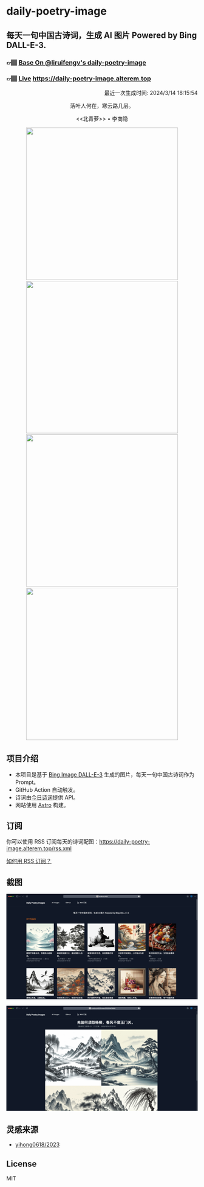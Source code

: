 
# daily-poetry-image

## 每天一句中国古诗词，生成 AI 图片 Powered by Bing DALL-E-3.

### 👉🏽 [Base On @liruifengv's daily-poetry-image](https://github.com/liruifengv/daily-poetry-image)

### 👉🏽 [Live](https://daily-poetry-image.alterem.top/) https://daily-poetry-image.alterem.top

<p align="right">
  最近一次生成时间: 2024/3/14 18:15:54
</p>
<p align="center">
落叶人何在，寒云路几层。
</p>
<p align="center">
<<北青萝>> • 李商隐
</p>
<p align="center">
<img src="https://tse3.mm.bing.net/th/id/OIG1.lPJCVP57yXs9XG0we05b" height="400" width="400" />
<img src="https://tse4.mm.bing.net/th/id/OIG1.3Az2HoygH0jYkZOXUFvX" height="400" width="400" />
<img src="https://tse1.mm.bing.net/th/id/OIG1.CRM0iq5zx5j_8wef.3.j" height="400" width="400" />
<img src="https://tse3.mm.bing.net/th/id/OIG1.7mWrNGWo0UP4BUBCV3Rv" height="400" width="400" />
</p>

## 项目介绍

-   本项目是基于 [Bing Image DALL-E-3](https://www.bing.com/images/create) 生成的图片，每天一句中国古诗词作为 Prompt。
-   GitHub Action 自动触发。
-   诗词由[今日诗词](https://www.jinrishici.com/)提供 API。
-   网站使用 [Astro](https://astro.build) 构建。

## 订阅

你可以使用 RSS 订阅每天的诗词配图：https://daily-poetry-image.alterem.top/rss.xml

[如何用 RSS 订阅？](https://zhuanlan.zhihu.com/p/55026716)

## 截图

![图片列表](./screenshots/Snipaste_2023-12-28_21-00-26.png)

![图片详情](./screenshots/Snipaste_2023-12-28_21-00-53.png)

## 灵感来源

-   [yihong0618/2023](https://github.com/yihong0618/2023)

## License

MIT
